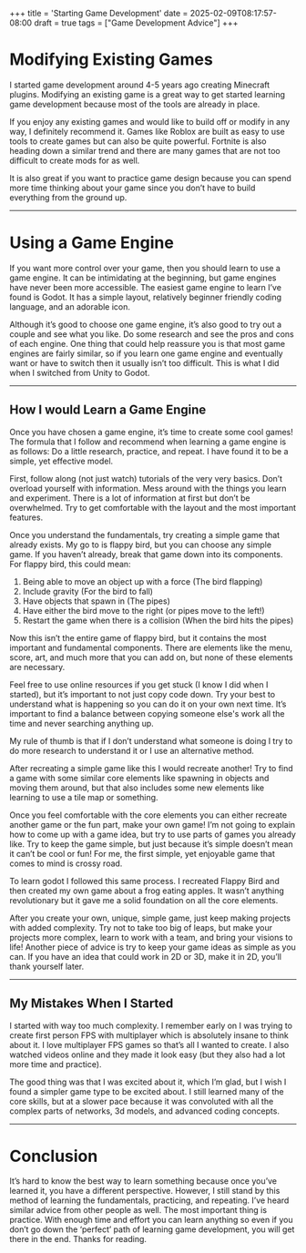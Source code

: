 +++
title = 'Starting Game Development'
date = 2025-02-09T08:17:57-08:00
draft = true
tags = ["Game Development Advice"]
+++

# Modifying Existing Games

I started game development around 4-5 years ago creating Minecraft plugins. Modifying an existing game is a great way to get started learning game development because most of the tools are already in place.

If you enjoy any existing games and would like to build off or modify in any way, I definitely recommend it. Games like Roblox are built as easy to use tools to create games but can also be quite powerful. Fortnite is also heading down a similar trend and there are many games that are not too difficult to create mods for as well. 

It is also great if you want to practice game design because you can spend more time thinking about your game since you don’t have to build everything from the ground up.

---

# Using a Game Engine

If you want more control over your game, then you should learn to use a game engine. It can be intimidating at the beginning, but game engines have never been more accessible. The easiest game engine to learn I’ve found is Godot. It has a simple layout, relatively beginner friendly coding language, and an adorable icon. 

Although it’s good to choose one game engine, it’s also good to try out a couple and see what you like. Do some research and see the pros and cons of each engine. One thing that could help reassure you is that most game engines are fairly similar, so if you learn one game engine and eventually want or have to switch then it usually isn’t too difficult. This is what I did when I switched from Unity to Godot.

---

## How I would Learn a Game Engine

Once you have chosen a game engine, it’s time to create some cool games! The formula that I follow and recommend when learning a game engine is as follows: Do a little research, practice, and repeat. I have found it to be a simple, yet effective model.

First, follow along (not just watch) tutorials of the very very basics. Don’t overload yourself with information. Mess around with the things you learn and experiment. There is a lot of information at first but don’t be overwhelmed. Try to get comfortable with the layout and the most important features.

Once you understand the fundamentals, try creating a simple game that already exists. My go to is flappy bird, but you can choose any simple game. If you haven’t already, break that game down into its components. For flappy bird, this could mean:

1. Being able to move an object up with a force (The bird flapping)
2. Include gravity (For the bird to fall)
3. Have objects that spawn in (The pipes)
4. Have either the bird move to the right (or pipes move to the left!)
5. Restart the game when there is a collision (When the bird hits the pipes)

Now this isn’t the entire game of flappy bird, but it contains the most important and fundamental components. There are elements like the menu, score, art, and much more that you can add on, but none of these elements are necessary. 

Feel free to use online resources if you get stuck (I know I did when I started), but it’s important to not just copy code down. Try your best to understand what is happening so you can do it on your own next time. It’s important to find a balance between copying someone else's work all the time and never searching anything up. 

My rule of thumb is that if I don’t understand what someone is doing I try to do more research to understand it or I use an alternative method.

After recreating a simple game like this I would recreate another! Try to find a game with some similar core elements like spawning in objects and moving them around, but that also includes some new elements like learning to use a tile map or something.

Once you feel comfortable with the core elements you can either recreate another game or the fun part, make your own game! I’m not going to explain how to come up with a game idea, but try to use parts of games you already like. Try to keep the game simple, but just because it’s simple doesn’t mean it can’t be cool or fun! For me, the first simple, yet enjoyable game that comes to mind is crossy road. 

To learn godot I followed this same process. I recreated Flappy Bird and then created my own game about a frog eating apples. It wasn’t anything revolutionary but it gave me a solid foundation on all the core elements.

After you create your own, unique, simple game, just keep making projects with added complexity. Try not to take too big of leaps, but make your projects more complex, learn to work with a team, and bring your visions to life! Another piece of advice is try to keep your game ideas as simple as you can. If you have an idea that could work in 2D or 3D, make it in 2D, you’ll thank yourself later.

---

## My Mistakes When I Started

I started with way too much complexity. I remember early on I was trying to create first person FPS with multiplayer which is absolutely insane to think about it. I love multiplayer FPS games so that’s all I wanted to create. I also watched videos online and they made it look easy (but they also had a lot more time and practice). 

The good thing was that I was excited about it, which I’m glad, but I wish I found a simpler game type to be excited about. I still learned many of the core skills, but at a slower pace because it was convoluted with all the complex parts of networks, 3d models, and advanced coding concepts.

---

# Conclusion

It’s hard to know the best way to learn something because once you’ve learned it, you have a different perspective. However, I still stand by this method of learning the fundamentals, practicing, and repeating. I’ve heard similar advice from other people as well. The most important thing is practice. With enough time and effort you can learn anything so even if you don’t go down the ‘perfect’ path of learning game development, you will get there in the end. Thanks for reading.